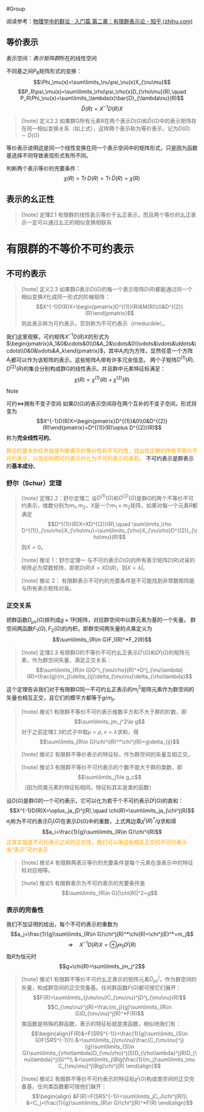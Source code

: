 #Group 

阅读参考：[物理学中的群论 · 入门篇 第二章：有限群表示论 - 知乎 (zhihu.com)](https://zhuanlan.zhihu.com/p/552169668)
## 等价表示
表示空间：*表示矩阵群*所在的线性空间

不同基之间$P_R$矩阵形式的变换：
$$\Phi_\mu(x)=\sum\limits_\nu\psi_\nu(x)X_{\nu\mu}$$
$$P_R\psi_\mu(x)=\sum\limits_\rho\psi_\rho(x)D_{\rho\mu}(R),\quad P_R\Phi_\nu(x)=\sum\limits_\lambda(x)\bar{D}_{\lambda\nu}(R)$$
$$\bar{D}(R)=X^{-1}D(R)X$$
>[!note] 定义2.2
>如果群G所有元素R在两个表示$D(G)$和$\bar{D}(G)$中的表示矩阵存在同一相似变换关系（如上式），这样两个表示称为等价表示，记为$D(G)\sim\bar{D}(G)$

等价表示说明这是同一个线性变换在同一个表示空间中的矩阵形式，只是因为函数基选择不同导致表现形式有所不同。

判断两个表示等价的充要条件：
$$\chi(R)=\operatorname{Tr}D(R)=\operatorname{Tr}\bar{D}(R)=\bar{\chi}(R)$$
## 表示的幺正性
>[!note] 定理2.1
>有限群的线性表示等价于幺正表示，而且两个等价的幺正表示一定可以通过幺正的相似变换相联系

# 有限群的不等价不可约表示
## 不可约表示
>[!note] 定义2.3
>如果群$G$表示$D(G)$的每一个表示矩阵$D(R)$都能通过同一个相似变换$X$化成同一形式的阶梯矩阵：
>$$X^{-1}D(R)X=\begin{pmatrix}D^{(1)}(R)&M(R)\\0&D^{(2)}(R)\end{pmatrix}$$
>则此表示称为可约表示，否则称为不可约表示（irreducible）。

我们这里观察，可约矩阵$X^{-1}D(R)X$的形式为       $\begin{pmatrix}A_1&0&\cdots&0\\0&A_2&\cdots&0\\\vdots&\vdots&\ddots&\cdots\\0&0&\vdots&A_k\end{pmatrix}$，其中$A_i$均为方阵，显然任意一个方阵$A_i$都可以作为该矩阵的表示。这些矩阵$A_i$带有许多冗余信息。
两个子矩阵$D^{(1)}(R),D^{(2)}(R)$的集合分别构成群G的线性表示。并且群中元素特征标满足：
$$\chi(R)=\chi^{(1)}(R)+\chi^{(2)}(R)$$
>[!note]
>可约$\Leftrightarrow$拥有不变子空间
>如果$D(G)$的表示空间存在两个互补的不变子空间，形式将变为
>$$X^{-1}D(R)X=\begin{pmatrix}D^{(1)}&0\\0&D^{(2)}(R)\end{pmatrix}=D^{(1)}(R)\oplus D^{(2)}(R)$$
>称为**完全线性可约**。

<font color=orange>群论的基本你任务就是判断表示的等价性和不可约性，找出给定群的所有不等价不可约表示，以及如何把可约表示约化为不可约表示的直和。</font>
不可约表示是群表示的**基本成分**。
### 舒尔（Schur）定理
>[!note] 定理2.2：舒尔定理二
>设$D^{(1)}(G)$和$D^{(2)}(G)$是群$G$的两个不等价不可约表示，维数分别为$m_1,m_2$，$X$是一个$m_1\times m_2$矩阵，如果对每一个元素$R$都满足
>$$D^{(1)}(R)X=XD^{(2)}(R),\quad \sum\limits_\rho D^{(1)}_{\nu\rho}X_{\rho\mu}=\sum\limits_{\rho}X_{\nu\rho}D^{(2)}_{\rho\mu}(R)$$
>则$X=0$。

>[!note] 推论 1：舒尔定理一
>与不可约表示$D(G)$的所有表示矩阵$D(R)$对易的矩阵必为常数矩阵，即若$D(R)X=XD(R)$，则$X=\lambda\hat{I}$。

>[!note] 推论 2：
>有限群表示不可约的充要条件是不可能找到非常数矩阵能与所有表示矩阵对易。


### 正交关系
把群函数$D_{\mu\nu}(G)$排列成$g\times1$列矩阵，对应群空间中以群元素为基的一个矢量。
群空间两函数$F_1(G),F_2(G)$的内积，即群空间两矢量的点乘定义为
$$\sum\limits_{R\in G}F_1(R)^*F_2(R)$$
>[!note] 定理2.3
>有限群$G$的不等价不可约幺正表示$D^i(G)$和$D^j(G)$的矩阵元素，作为群空间矢量，满足正交关系：
>$$\sum\limits_{R\in G}D^i_{\mu\rho}(R)^*D^j_{\nu\lambda}(R)=\frac{g}{m_j}\delta_{ij}\delta_{\mu\nu}\delta_{\rho\lambda}$$

这个定理告诉我们对于有限群$G$同一不可约幺正表示的$m_j^2$矩阵元素作为群空间的矢量也相互正交，且它们的模平方都等于$g/m_j$。

>[!note] 推论1
>有限群不等价不可约表示维数平方和不大于群的阶数，即
>$$\sum\limits_jm_j^2\le g$$
>对于之前定理2.3的式子中取$\mu=\rho,\nu=\lambda$求和，得
>$$\sum\limits_{R\in G}\chi^i(R)^*\chi^j(R)=g\delta_{ij}$$

>[!note] 推论2
>有限群不等价表示的特征标，作为群空间的矢量互相正交。

>[!note] 推论3
>有限群不等价不可约表示的个数不能大于群的类数，即
>$$\sum\limits_j1\le g_c$$
>（因为同类元素的特征标相同，特征标其实是类的函数）


设$D(G)$是群$G$的一个可约表示，它可以化为若干个不可约表示$D^j(G)$的直和：
$$X^{-1}D(R)X=\oplus_ja_jD^j(R),\quad \chi(R)=\sum\limits_ja_j\chi^j(R)$$
$a_j$称为不可约表示$D_j(G)$在表示$D(G)$中的重数，上式两边乘$\chi^i(R)^*/g$求和得
$$a_i=\frac{1}{g}\sum\limits_{R\in G}\chi^i(R)$$
<font color=orange>这其实就是不可约表示之间的正交性，我们可以用这些相互正交的不可约表示来“表示”可约表示</font>
>[!note] 推论4
>有限群两表示等价的充要条件是每个元素在良表示中的特征标对应相等。

>[!note] 推论5
>有限群表示为不可约表示的充要条件是
>$$\sum\limits_{R\in G}|\chi(R)|^2=g$$

### 表示的完备性
我们不加证明的给出，每个不可约表示的重数为
$$a_j=\frac{1}{g}\sum\limits_{R\in G}\chi^j(R)^*\chi(R)=\chi^j(E)^*=m_j$$
$$\Rightarrow \quad X^{-1}D(R)X=\oplus_jm_jD^j(R)$$
取$R$为恒元时
$$g=\chi(R)=\sum\limits_jm_j^2$$

>[!note] 推论1
>有限群不等价不可约幺正表示的矩阵元素$D_{\mu\nu}^j$，作为群空间的矢量，构成群空间的正交完备基。任何群函数$F(G)$都可按它们展开：
>$$F(R)=\sum\limits_{j\mu\nu}C_{\mu\nu}^jD^j_{\mu\nu}(R)$$
>$$C_{\mu\nu}^j(R)=\frac{m_j}{g}\sum\limits_{R\in G}D_{\mu\nu}^j(R)^*F(R)$$
>类函数是特殊的群函数，表示的特征标就是类函数，相似地我们有：
>$$\begin{align}F(R)&=F(SRS^{-1})=\frac{1}{g}\sum\limits_{S\in G}F(SRS^{-1})\\
>&=\sum\limits_{j\mu\nu}\frac{C_{\mu\nu}^j}{g}\sum\limits_{S\in G}\sum\limits_{\rho\lambda}D_{\mu\rho}^j(S)D_{\rho\lambda}^j(R)D_{\nu\lambda}^j(S)^*\\
>&=\sum\limits_j\Big(\frac{1}{m_j}\sum\limits_\mu C_{\mu\mu}^j\Big)\chi^j(R)
>\end{align}$$

>[!note] 推论2
>有限群不等价不可约表示的特征标$\chi^j(G)$构成类空间的正交完备基，任何类函数都可按他们展开：
>$$\begin{align}
>&F(R)=F(SRS^{-1})=\sum\limits_jC_J\chi^j(R)\\
>&=C_j=\frac{1}{g}\sum\limits_{R\in G}\chi^j(R)^*F(R)
>\end{align}$$

